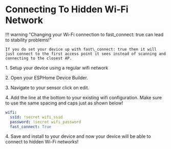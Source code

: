 # Connecting To Hidden Wi-Fi Network

!!! warning "Changing your Wi-Fi connection to fast_connect: true can lead to stability problems!"

    If you do set your device up with fast\_connect: true then it will just connect to the first access point it sees instead of scanning and connecting to the closest AP.

1\. <a target="_blank" rel="noreferrer nofollow noopener">Setup your device</a> using a regular wifi network

2\. Open your ESPHome Device Builder.

3\. Navigate to your sensor click on edit.

4\. Add the line at the bottom to your existing wifi configuration. Make sure to use the same spacing and caps just as shown below!

```yaml
wifi:
  ssid: !secret wifi_ssid
  password: !secret wifi_password
  fast_connect: True
```

4\. Save and install to your device and now your device will be able to connect to hidden Wi-Fi networks!